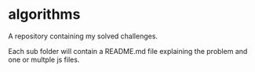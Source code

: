 # algorithms

A repository containing my solved challenges.

Each sub folder will contain a README.md file explaining the problem and one or multple js files.
